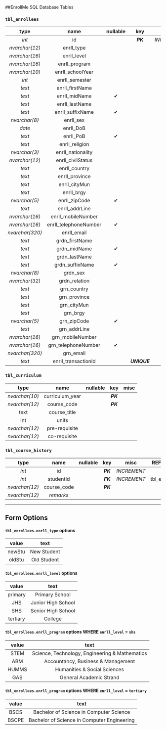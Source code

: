 ##EnrollMe SQL Database Tables

### `tbl_enrollees`

|      type       |         name          | nullable |     key      |    misc     |
| :-------------: | :-------------------: | :------: | :----------: | :---------: |
|      *int*      |          id           |          |   ***PK***   | *INCREMENT* |
| *nvarchar(12)*  |      enrll_type       |          |              |             |
| *nvarchar(16)*  |      enrll_level      |          |              |             |
| *nvarchar(16)*  |     enrll_program     |          |              |             |
| *nvarchar(10)*  |   enrll_schoolYear    |          |              |             |
|      *int*      |    enrll_semester     |          |              |             |
|     *text*      |    enrll_firstName    |          |              |             |
|     *text*      |     enrll_midName     |    ✔     |              |             |
|     *text*      |    enrll_lastName     |          |              |             |
|     *text*      |   enrll_suffixName    |    ✔     |              |             |
|  *nvarchar(8)*  |       enrll_sex       |          |              |             |
|     *date*      |       enrll_DoB       |          |              |             |
|     *text*      |       enrll_PoB       |    ✔     |              |             |
|     *text*      |    enrll_religion     |          |              |             |
|  *nvarchar(3)*  |   enrll_nationality   |          |              |             |
| *nvarchar(12)*  |   enrll_civilStatus   |          |              |             |
|     *text*      |     enrll_country     |          |              |             |
|     *text*      |    enrll_province     |          |              |             |
|     *text*      |     enrll_cityMun     |          |              |             |
|     *text*      |      enrll_brgy       |          |              |             |
|  *nvarchar(5)*  |     enrll_zipCode     |    ✔     |              |             |
|     *text*      |    enrll_addrLine     |          |              |             |
| *nvarchar(16)*  |  enrll_mobileNumber   |          |              |             |
| *nvarchar(16)*  | enrll_telephoneNumber |    ✔     |              |             |
| *nvarchar(320)* |      enrll_email      |          |              |             |
|     *text*      |    grdn_firstName     |          |              |             |
|     *text*      |     grdn_midName      |    ✔     |              |             |
|     *text*      |     grdn_lastName     |          |              |             |
|     *text*      |    grdn_suffixName    |    ✔     |              |             |
|  *nvarchar(8)*  |       grdn_sex        |          |              |             |
| *nvarchar(32)*  |     grdn_relation     |          |              |             |
|     *text*      |      grn_country      |          |              |             |
|     *text*      |     grn_province      |          |              |             |
|     *text*      |      grn_cityMun      |          |              |             |
|     *text*      |       grn_brgy        |          |              |             |
|  *nvarchar(5)*  |      grn_zipCode      |    ✔     |              |             |
|     *text*      |     grn_addrLine      |          |              |             |
| *nvarchar(16)*  |   grn_mobileNumber    |          |              |             |
| *nvarchar(16)*  |  grn_telephoneNumber  |    ✔     |              |             |
| *nvarchar(320)* |       grn_email       |          |              |             |
|     *text*      |  enrll_transactionId  |          | ***UNIQUE*** |             |


### `tbl_curriculum`

|      type      |      name       | nullable |   key    | misc  |
| :------------: | :-------------: | :------: | :------: | :---: |
| *nvarchar(10)* | curriculum_year |          | ***PK*** |       |
| *nvarchar(12)* |   course_code   |          | ***PK*** |       |
|      text      |  course_title   |          |          |       |
|      int       |      units      |          |          |       |
| *nvarchar(12)* |  pre-requisite  |          |          |       |
| *nvarchar(12)* |  co-requisite   |          |          |       |

### `tbl_course_history`

|      type      |    name     | nullable |   key    |    misc     |    REFERENCES    |
| :------------: | :---------: | :------: | :------: | :---------: | :--------------: |
|     *int*      |     id      |          | ***PK*** | *INCREMENT* |                  |
|     *int*      |  studentId  |          | ***FK*** | *INCREMENT* | tbl_enrollees.id |
| *nvarchar(12)* | course_code |          | ***PK*** |             |                  |
| *nvarchar(12)* |  *remarks*  |          |          |             |                  |

---
## Form Options

#### `tbl_enrollees.enrll_type` options
| value  |    text     |
| :----: | :---------: |
| newStu | New Student |
| oldStu | Old Student |

#### `tbl_enrollees.enrll_level` options
|  value   |        text        |
| :------: | :----------------: |
| primary  |   Primary School   |
|   JHS    | Junior High School |
|   SHS    | Senior High School |
| tertiary |      College       |

#### `tbl_enrollees.enrll_program` options WHERE `enrll_level` = `shs`
| value |                      text                      |
| :---: | :--------------------------------------------: |
| STEM  | Science, Technology, Engineering & Mathematics |
|  ABM  |       Accountancy, Business & Management       |
| HUMMS |          Humanities & Social Sciences          |
|  GAS  |            General Academic Strand             |

#### `tbl_enrollees.enrll_program` options WHERE `enrll_level` = `tertiary`
| value |                    text                     |
| :---: | :-----------------------------------------: |
| BSCS  |   Bachelor of Science in Computer Science   |
| BSCPE | Bachelor of Science in Computer Engineering |
